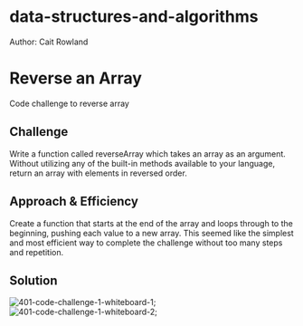 # data-structures-and-algorithms
Author: Cait Rowland

# Reverse an Array
Code challenge to reverse array 

## Challenge
Write a function called reverseArray which takes an array as an argument. Without utilizing any of the built-in methods available to your language, return an array with elements in reversed order.

## Approach & Efficiency
Create a function that starts at the end of the array and loops through to the beginning, pushing each value to a new array. This seemed like the simplest and most efficient way to complete the challenge without too many steps and repetition. 

## Solution
![401-code-challenge-1-whiteboard-1](/assets/reverseArr1.HEIC);
![401-code-challenge-1-whiteboard-2](/assets/reverseArr2.HEIC);
